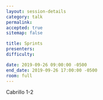 ```yaml
---
layout: session-details
category: talk
permalink:
accepted: true
sitemap: false

title: Sprints
presenters:
difficulty:

date: 2019-09-26 09:00:00 -0500
end_date: 2019-09-26 17:00:00 -0500
room: full
---
```

Cabrillo 1-2
